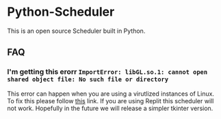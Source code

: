 # Python-Scheduler
This is an open source Scheduler built in Python. 

## FAQ
### I'm getting this erorr ```ImportError: libGL.so.1: cannot open shared object file: No such file or directory``` 
This error can happen when you are using a virutlized instances of Linux. To fix this please follow [this](https://stackoverflow.com/questions/55313610/importerror-libgl-so-1-cannot-open-shared-object-file-no-such-file-or-directo) link. If you are using Replit this scheduler will not work. Hopefully in the future we will release a simpler tkinter version.
